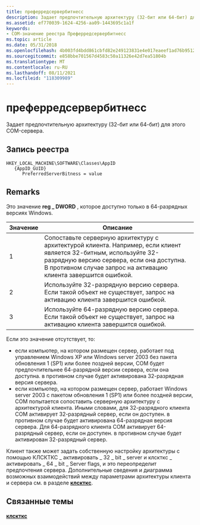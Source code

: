 ```yaml
---
title: преферредсервербитнесс
description: Задает предпочтительную архитектуру (32-бит или 64-бит) для этого COM-сервера.
ms.assetid: ef770039-1624-4256-aa09-1443695c1a1f
keywords:
- COM-значение реестра Преферредсервербитнесс
ms.topic: article
ms.date: 05/31/2018
ms.openlocfilehash: 4b003fd4bdd861cbfd82e249123831e4e017eaeef1ad76b95121244fd415ae0b
ms.sourcegitcommit: e858bbe701567d4583c50a11326e42d7ea51804b
ms.translationtype: MT
ms.contentlocale: ru-RU
ms.lasthandoff: 08/11/2021
ms.locfileid: "118309989"
---
```

# <a name="preferredserverbitness"></a>преферредсервербитнесс

Задает предпочтительную архитектуру (32-бит или 64-бит) для этого COM-сервера.

## <a name="registry-entry"></a>Запись реестра

```
HKEY_LOCAL_MACHINE\SOFTWARE\Classes\AppID
   {AppID_GUID}
      PreferredServerBitness = value
```

## <a name="remarks"></a>Remarks

Это значение **reg \_ DWORD** , которое доступно только в 64-разрядных версиях Windows.



| Значение | Описание                                                                                                                                                                                                |
|-------|------------------------------------------------------------------------------------------------------------------------------------------------------------------------------------------------------------|
| 1     | Сопоставьте серверную архитектуру с архитектурой клиента. Например, если клиент является 32-битным, используйте 32-разрядную версию сервера, если она доступна. В противном случае запрос на активацию клиента завершится ошибкой. |
| 2     | Используйте 32-разрядную версию сервера. Если такой объект не существует, запрос на активацию клиента завершится ошибкой.                                                                                                      |
| 3     | Используйте 64-разрядную версию сервера. Если такой объект не существует, запрос на активацию клиента завершится ошибкой.                                                                                                      |



 

Если это значение отсутствует, то:

-   если компьютер, на котором размещен сервер, работает под управлением Windows XP или Windows server 2003 без пакета обновления 1 (SP1) или более поздней версии, COM будет предпочтительнее 64-разрядной версии сервера, если она доступна. в противном случае будет активирована 32-разрядная версия сервера.
-   если компьютер, на котором размещен сервер, работает Windows server 2003 с пакетом обновления 1 (SP1) или более поздней версии, COM попытается сопоставить серверную архитектуру с архитектурой клиента. Иными словами, для 32-разрядного клиента COM активирует 32-разрядный сервер, если он доступен. в противном случае будет активирована 64-разрядная версия сервера. Для 64-разрядного клиента COM активирует 64-разрядный сервер, если он доступен. в противном случае будет активирован 32-разрядный сервер.

Клиент также может задать собственную настройку архитектуры с помощью КЛСКТКС \_ активировать \_ 32 \_ bit \_ server и клскткс \_ активировать \_ 64 \_ bit \_ Server flags, и это переопределит предпочтения сервера. Дополнительные сведения и диаграмма возможных взаимодействий между параметрами архитектуры клиента и сервера см. в разделе [**клскткс**](/windows/win32/api/wtypesbase/ne-wtypesbase-clsctx).

## <a name="related-topics"></a>Связанные темы

<dl> <dt>

[**клскткс**](/windows/win32/api/wtypesbase/ne-wtypesbase-clsctx)
</dt> </dl>

 

 